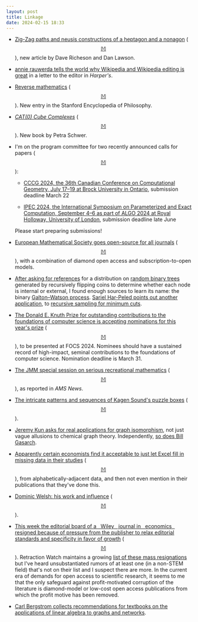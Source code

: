 ```yaml
---
layout: post
title: Linkage
date: 2024-02-15 18:33
---
```

* [Zig-Zag paths and neusis constructions of a heptagon and a nonagon](https://www.tandfonline.com/doi/full/10.1080/07468342.2023.2261347) <span style="white-space:nowrap">([$$\mathbb{M}$$](https://mathstodon.xyz/@divbyzero/111857626703103510)),</span> new article by Dave Richeson and Dan Lawson.

* [annie rauwerda tells the world why Wikipedia and Wikipedia editing is great](https://mathstodon.xyz/@annierau@wikis.world/111825103612031630) in a letter to the editor in _Harper's_.

* [Reverse mathematics](https://plato.stanford.edu/entries/reverse-mathematics/) <span style="white-space:nowrap">([$$\mathbb{M}$$](https://mathstodon.xyz/@domingosfaria@mastodon.social/111863232230839115)).</span> New entry in the Stanford Encyclopedia of Philosophy.

* _[CAT(0) Cube Complexes](https://doi.org/10.1007/978-3-031-43622-2)_ <span style="white-space:nowrap">([$$\mathbb{M}$$](https://mathstodon.xyz/@PetraSchwer/111862750933920675)).</span> New book by Petra Schwer.

* I'm on the program committee for two recently announced calls for papers <span style="white-space:nowrap">([$$\mathbb{M}$$](https://mathstodon.xyz/@11011110/111880274746233611)):</span>

  * [CCCG 2024, the 36th Canadian Conference on Computational Geometry, July 17–19 at Brock University in Ontario](https://brocku.ca/mathematics-science/canadian-conference-on-computational-geometry-2024/), submission deadline March 22

  * [IPEC 2024, the International Symposium on Parameterized and Exact Computation, September 4–6 as part of ALGO 2024 at Royal Holloway, University of London](https://algo-conference.org/2024/ipec/), submission deadline late June

  Please start preparing submissions!

* [European Mathematical Society goes open-source for all journals](https://ems.press/updates/2024-02-06-2024-s2o-announcement) <span style="white-space:nowrap">([$$\mathbb{M}$$](https://mathstodon.xyz/@EuroMathSoc/111884105796906028)),</span> with a combination of diamond open access and subscription-to-open models.

* [After asking for references](https://mathstodon.xyz/@11011110/111886297510286978) for a distribution on [random binary trees](https://en.wikipedia.org/wiki/Random_binary_tree) generated by recursively flipping coins to determine whether each node is internal or external, I found enough sources to learn its name: the binary [Galton–Watson process](https://en.wikipedia.org/wiki/Galton%E2%80%93Watson_process). [Sariel Har-Peled points out another application](https://mathstodon.xyz/@sarielhp@mastodon.social/111905451138782670), to [recursive sampling for minimum cuts](https://en.wikipedia.org/wiki/Karger's_algorithm#Karger–Stein_algorithm).

* [The Donald E. Knuth Prize for outstanding contributions to the foundations of computer science is accepting nominations for this year's prize](https://www.sigact.org/prizes/knuth.html) <span style="white-space:nowrap">([$$\mathbb{M}$$](https://mathstodon.xyz/@11011110/111898871357430680)),</span> to be presented at FOCS 2024. Nominees should have a sustained record of high-impact, seminal contributions to the foundations of computer science. Nomination deadline is March 31.

* [The JMM special session on serious recreational mathematics](https://www.ams.org/news?news_id=7295) <span style="white-space:nowrap">([$$\mathbb{M}$$](https://mathstodon.xyz/@ColinTheMathmo/111893903308747017)),</span> as reported in _AMS News_.

* [The intricate patterns and sequences of Kagen Sound's puzzle boxes](https://www.thisiscolossal.com/2024/02/kagen-sound-puzzle-boxes/) <span style="white-space:nowrap">([$$\mathbb{M}$$](https://mathstodon.xyz/@colossal@mastodon.art/111863098718700731)).</span>

* [Jeremy Kun asks for real applications for graph isomorphism](https://mathstodon.xyz/@j2kun/111874451427066979), not just vague allusions to chemical graph theory. Independently, [so does Bill Gasarch](https://blog.computationalcomplexity.org/2024/02/are-there-any-real-applications-of.html).

* [Apparently certain economists find it acceptable to just let Excel fill in missing data in their studies](https://retractionwatch.com/2024/02/05/no-data-no-problem-undisclosed-tinkering-in-excel-behind-economics-paper/) <span style="white-space:nowrap">([$$\mathbb{M}$$](https://mathstodon.xyz/@jonny@neuromatch.social/111910160051080333)),</span> from alphabetically-adjacent data, and then not even mention in their publications that they've done this.

* [Dominic Welsh: his work and influence](http://matroidunion.org/?p=5304) <span style="white-space:nowrap">([$$\mathbb{M}$$](https://mathstodon.xyz/@DavidWood/111925621637787646)).</span>

* [This week the editorial board of a <u>&nbsp;&nbsp;Wiley&nbsp;&nbsp;</u> journal in <u>&nbsp;&nbsp;economics&nbsp;&nbsp;</u> resigned because of pressure from the publisher to relax editorial standards and specificity in favor of growth](https://retractionwatch.com/2024/02/12/econ-journal-board-quits-en-masse-because-wiley-appeared-to-emphasize-quantity-over-quality/) <span style="white-space:nowrap">([$$\mathbb{M}$$](https://mathstodon.xyz/@11011110/111934468436518323)).</span> Retraction Watch maintains a growing [list of these mass resignations](https://retractionwatch.com/the-retraction-watch-mass-resignations-list/) but I've heard unsubstantiated rumors of at least one (in a non-STEM field) that's not on their list and I suspect there are more. In the current era of demands for open access to scientific research, it seems to me that the only safeguard against profit-motivated corruption of the literature is diamond-model or low-cost open access publications from which the profit motive has been removed.

* [Carl Bergstrom collects recommendations for textbooks on the applications of linear algebra to graphs and networks](https://mathstodon.xyz/@ct_bergstrom@fediscience.org/111903721093285370).